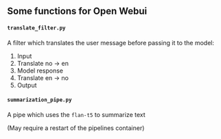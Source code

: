 ## Some functions for Open Webui

#### `translate_filter.py`

A filter which translates the user message before passing it to the model:
1. Input
2. Translate no -> en
3. Model response
4. Translate en -> no
5. Output

#### `summarization_pipe.py`

A pipe which uses the `flan-t5` to summarize text

(May require a restart of the pipelines container)
